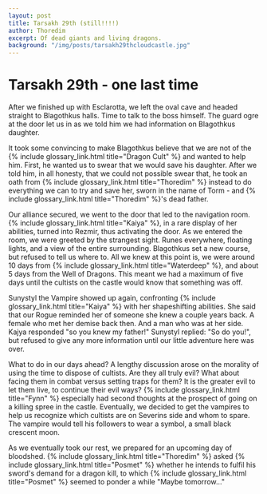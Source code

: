 ```yaml
---
layout: post
title: Tarsakh 29th (still!!!!)
author: Thoredim
excerpt: Of dead giants and living dragons.
background: "/img/posts/tarsakh29thcloudcastle.jpg"
---
```


# Tarsakh 29th - one last time

After we finished up with Esclarotta, we left the oval cave and headed
straight to Blagothkus halls. Time to talk to the boss himself. The guard
ogre at the door let us in as we told him we had information on Blagothkus
daughter.

It took some convincing to make Blagothkus believe that we are not of the
{% include glossary_link.html title="Dragon Cult" %} and wanted to help him. First, he wanted us to swear that we
would save his daughter. After we told him, in all honesty, that we could not
possible swear that, he took an oath from {% include glossary_link.html title="Thoredim" %} instead to do everything
we can to try and save her, sworn in the name of Torm - and {% include glossary_link.html title="Thoredim" %}'s dead
father.

Our alliance secured, we went to the door that led to the navigation room.
{% include glossary_link.html title="Kaiya" %}, in a rare display of her abilities, turned into Rezmir, thus
activating the door. As we entered the room, we were greeted by the strangest
sight. Runes everywhere, floating lights, and a view of the entire
surrounding. Blagothkus set a new course, but refused to tell us where to.
All we knew at this point is, we were around 10 days from {% include glossary_link.html title="Waterdeep" %}, and
about 5 days from the Well of Dragons. This meant we had a maximum of five
days until the cultists on the castle would know that something was off.

Sunystyl the Vampire showed up again, confronting {% include glossary_link.html title="Kaiya" %} with her
shapeshifting abilities. She said that our Rogue reminded her of someone she
knew a couple years back. A female who met her demise back then. And a man
who was at her side. Kajya responded "so you knew my father!" Sunystyl
replied: "So do you!", but refused to give any more information until our
little adventure here was over.

What to do in our days ahead? A lengthy discussion arose on the morality of
using the time to dispose of cultists. Are they all truly evil? What about
facing them in combat versus setting traps for them? It is the greater evil
to let them live, to continue their evil ways? {% include glossary_link.html title="Fynn" %} especially had second
thoughts at the prospect of going on a killing spree in the castle.
Eventually, we decided to get the vampires to help us recognize which
cultists are on Severins side and whom to spare. The vampire would tell his
followers to wear a symbol, a small black crescent moon.

As we eventually took our rest, we prepared for an upcoming day of bloodshed.
{% include glossary_link.html title="Thoredim" %} asked {% include glossary_link.html title="Posmet" %} whether he intends to fulfil his sword's demand for a
dragon kill, to which {% include glossary_link.html title="Posmet" %} seemed to ponder a while "Maybe tomorrow..."
